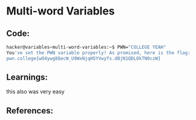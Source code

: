 # Multi-word Variables
## Code:
```bash
hacker@variables~multi-word-variables:~$ PWN="COLLEGE YEAH"
You've set the PWN variable properly! As promised, here is the flag:
pwn.college{wO4ywg8QecW_U9WxNjqH5YVwyfs.dBjN1QDL0kTN0czW}
```
## Learnings:
this also was very easy
## References:

